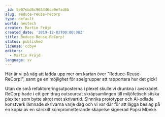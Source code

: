 ```yaml
---
_id: 5e07ebd6c965346ce9efad6b
slug: reduce-reuse-recorp
type: default
world: neotech
creator: Martin Fröjd
created_date: '2019-12-02T00:00:00Z'
title: Reduce-Reuse-ReCorp!
status: published
license: ccby4
editors:
  - Martin Fröjd
language: sv
---
```

Här är vi på väg att ladda upp mer om kartan över "Reduce-Reuse-ReCorp!", samt ge en möjlighet för spelgrupper att rapportera hur det gick!

Utan de små refaktoreringsutposterna i plexet skulle vi drunkna i avskrädet. ReCorp hade i ett genidrag outsourcat skräpsamlingen till miljöfetischistiska plexiter som bytte skrot mot skrivartid. Sinnrika prototyper och AI-odlade konstverk lämnade skrivarna varje dag och vi var där för att lägga beslag på en kopia av en särskilt komprometterande skapelse signerad Popsi Mbeke.
